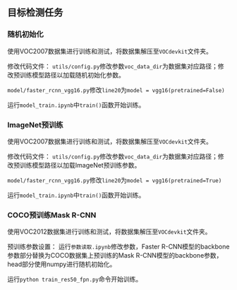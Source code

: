 ## 目标检测任务

### 随机初始化

使用VOC2007数据集进行训练和测试，将数据集解压至`VOCdevkit`文件夹。
	
修改代码文件：
`utils/config.py`修改参数`voc_data_dir`为数据集对应路径；修改预训练模型路径以加载随机初始化参数。
	
`model/faster_rcnn_vgg16.py`修改`line20`为`model = vgg16(pretrained=False)`

运行`model_train.ipynb`中`train()`函数开始训练。

### ImageNet预训练

使用VOC2007数据集进行训练和测试，将数据集解压至`VOCdevkit`文件夹。
	
修改代码文件：
`utils/config.py`修改参数`voc_data_dir`为数据集对应路径；修改预训练模型路径以加载ImageNet预训练参数。
	
`model/faster_rcnn_vgg16.py`修改`line20`为`model = vgg16(pretrained=True)`

运行`model_train.ipynb`中`train()`函数开始训练。

### COCO预训练Mask R-CNN

使用VOC2012数据集进行训练和测试，将数据集解压至`VOCdevkit`文件夹。
	
预训练参数设置：
运行`参数读取.ipynb`修改参数，Faster R-CNN模型的backbone参数部分替换为COCO数据集上预训练的Mask R-CNN模型的backbone参数，head部分使用numpy进行随机初始化。

运行`python train_res50_fpn.py`命令开始训练。

